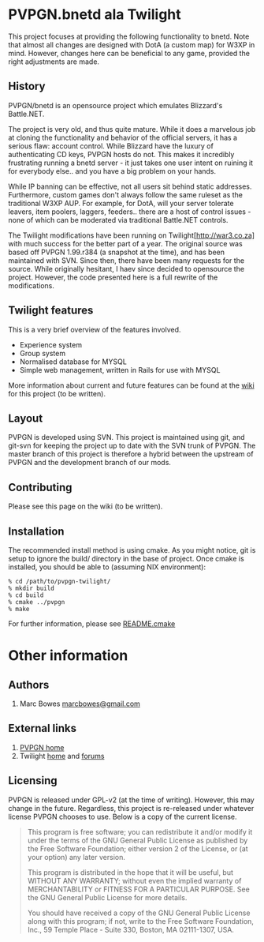 # PVPGN.bnetd ala Twilight

This project focuses at providing the following functionality to bnetd. Note
that almost all changes are designed with DotA (a custom map) for W3XP in mind.
However, changes here can be beneficial to any game, provided the right
adjustments are made.

## History

PVPGN/bnetd is an opensource project which emulates Blizzard's Battle.NET.

The project is very old, and thus quite mature. While it does a marvelous
job at cloning the functionality and behavior of the official servers, it
has a serious flaw: account control. While Blizzard have the luxury of
authenticating CD keys, PVPGN hosts do not. This makes it incredibly
frustrating running a bnetd server - it just takes one user intent on ruining
it for everybody else.. and you have a big problem on your hands.

While IP banning can be effective, not all users sit behind static addresses.
Furthermore, custom games don't always follow the same ruleset as the
traditional W3XP AUP. For example, for DotA, will your server tolerate leavers,
item poolers, laggers, feeders.. there are a host of control issues - none of
which can be moderated via traditional Battle.NET controls.

The Twilight modifications have been running on Twilight[http://war3.co.za] with
much success for the better part of a year. The original source was based off
PVPGN 1.99.r384 (a snapshot at the time), and has been maintained with SVN.
Since then, there have been many requests for the source. While originally
hesitant, I haev since decided to opensource the project. However, the code
presented here is a full rewrite of the modifications.

## Twilight features

This is a very brief overview of the features involved.
* Experience system
* Group system
* Normalised database for MYSQL
* Simple web management, written in Rails for use with MYSQL

More information about current and future features can be found at the
[wiki](http://github.com/marcbowes/pvpgn-twilight/wikis) for this project
(to be written).

## Layout

PVPGN is developed using SVN. This project is maintained using git, and git-svn
for keeping the project up to date with the SVN trunk of PVPGN. The master
branch of this project is therefore a hybrid between the upstream of PVPGN and
the development branch of our mods.

## Contributing

Please see this page on the wiki (to be written).

## Installation

The recommended install method is using cmake. As you might notice, git is
setup to ignore the build/ directory in the base of project. Once cmake is
installed, you should be able to (assuming NIX environment):

    % cd /path/to/pvpgn-twilight/
    % mkdir build
    % cd build
    % cmake ../pvpgn
    % make
  
For further information, please see
[README.cmake](http://github.com/marcbowes/pvpgn-twilight/tree/master/pvpgn/README.cmake)

# Other information

## Authors

  1.  Marc Bowes <marcbowes@gmail.com>
  
## External links

  1.  [PVPGN home](http://pvpgn.berlios.de)
  2.  Twilight [home](http://war3.co.za/) and [forums](http://forum.war3.co.za)
  
## Licensing

PVPGN is released under GPL-v2 (at the time of writing). However, this may
change in the future. Regardless, this project is re-released under whatever
license PVPGN chooses to use. Below is a copy of the current license.

> This program is free software; you can redistribute it and/or
> modify it under the terms of the GNU General Public License
> as published by the Free Software Foundation; either version 2
> of the License, or (at your option) any later version.
> 
> This program is distributed in the hope that it will be useful,
> but WITHOUT ANY WARRANTY; without even the implied warranty of
> MERCHANTABILITY or FITNESS FOR A PARTICULAR PURPOSE.  See the
> GNU General Public License for more details.
> 
> You should have received a copy of the GNU General Public License
> along with this program; if not, write to the Free Software
> Foundation, Inc., 59 Temple Place - Suite 330, Boston, MA  02111-1307, USA.

